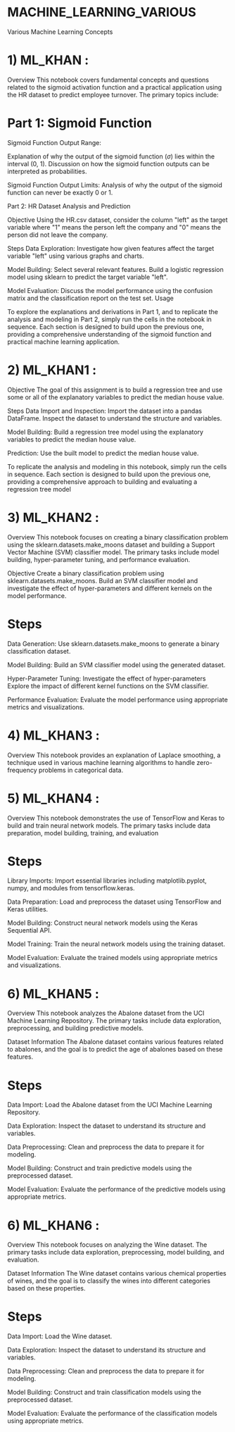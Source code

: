 # MACHINE_LEARNING_VARIOUS
Various Machine Learning Concepts 

# 1) ML_KHAN : 

Overview
This notebook covers fundamental concepts and questions related to the sigmoid activation function and a practical application using the HR dataset to predict employee turnover. The primary topics include:

# Part 1: Sigmoid Function

Sigmoid Function Output Range:

Explanation of why the output of the sigmoid function ($\sigma$) lies within the interval (0, 1).
Discussion on how the sigmoid function outputs can be interpreted as probabilities.

Sigmoid Function Output Limits:
Analysis of why the output of the sigmoid function can never be exactly 0 or 1.

Part 2: HR Dataset Analysis and Prediction

Objective
Using the HR.csv dataset, consider the column "left" as the target variable where "1" means the person left the company and "0" means the person did not leave the company.

Steps
Data Exploration:
Investigate how given features affect the target variable "left" using various graphs and charts.

Model Building:
Select several relevant features.
Build a logistic regression model using sklearn to predict the target variable "left".

Model Evaluation:
Discuss the model performance using the confusion matrix and the classification report on the test set.
Usage

To explore the explanations and derivations in Part 1, and to replicate the analysis and modeling in Part 2, simply run the cells in the notebook in sequence. Each section is designed to build upon the previous one, providing a comprehensive understanding of the sigmoid function and practical machine learning application.


# 2) ML_KHAN1 : 

Objective
The goal of this assignment is to build a regression tree and use some or all of the explanatory variables to predict the median house value.

Steps
Data Import and Inspection:
Import the dataset into a pandas DataFrame.
Inspect the dataset to understand the structure and variables.

Model Building:
Build a regression tree model using the explanatory variables to predict the median house value.

Prediction:
Use the built model to predict the median house value.


To replicate the analysis and modeling in this notebook, simply run the cells in sequence. Each section is designed to build upon the previous one, providing a comprehensive approach to building and evaluating a regression tree model

# 3) ML_KHAN2 : 

Overview
This notebook focuses on creating a binary classification problem using the sklearn.datasets.make_moons dataset and building a Support Vector Machine (SVM) classifier model. The primary tasks include model building, hyper-parameter tuning, and performance evaluation.

Objective
Create a binary classification problem using sklearn.datasets.make_moons. Build an SVM classifier model and investigate the effect of hyper-parameters and different kernels on the model performance.

# Steps
Data Generation:
Use sklearn.datasets.make_moons to generate a binary classification dataset.

Model Building:
Build an SVM classifier model using the generated dataset.

Hyper-Parameter Tuning:
Investigate the effect of hyper-parameters
Explore the impact of different kernel functions on the SVM classifier.

Performance Evaluation:
Evaluate the model performance using appropriate metrics and visualizations.

# 4) ML_KHAN3 : 

Overview
This notebook provides an explanation of Laplace smoothing, a technique used in various machine learning algorithms to handle zero-frequency problems in categorical data.

# 5) ML_KHAN4 : 

Overview
This notebook demonstrates the use of TensorFlow and Keras to build and train neural network models. The primary tasks include data preparation, model building, training, and evaluation

# Steps
Library Imports:
Import essential libraries including matplotlib.pyplot, numpy, and modules from tensorflow.keras.

Data Preparation:
Load and preprocess the dataset using TensorFlow and Keras utilities.

Model Building:
Construct neural network models using the Keras Sequential API.

Model Training:
Train the neural network models using the training dataset.

Model Evaluation:
Evaluate the trained models using appropriate metrics and visualizations.

# 6) ML_KHAN5 :

Overview
This notebook analyzes the Abalone dataset from the UCI Machine Learning Repository. The primary tasks include data exploration, preprocessing, and building predictive models.

Dataset Information
The Abalone dataset contains various features related to abalones, and the goal is to predict the age of abalones based on these features.

# Steps
Data Import:
Load the Abalone dataset from the UCI Machine Learning Repository.

Data Exploration:
Inspect the dataset to understand its structure and variables.

Data Preprocessing:
Clean and preprocess the data to prepare it for modeling.

Model Building:
Construct and train predictive models using the preprocessed dataset.

Model Evaluation:
Evaluate the performance of the predictive models using appropriate metrics.

# 6) ML_KHAN6 :

Overview
This notebook focuses on analyzing the Wine dataset. The primary tasks include data exploration, preprocessing, model building, and evaluation.

Dataset Information
The Wine dataset contains various chemical properties of wines, and the goal is to classify the wines into different categories based on these properties.

# Steps
Data Import:
Load the Wine dataset.

Data Exploration:
Inspect the dataset to understand its structure and variables.

Data Preprocessing:
Clean and preprocess the data to prepare it for modeling.

Model Building:
Construct and train classification models using the preprocessed dataset.

Model Evaluation:
Evaluate the performance of the classification models using appropriate metrics.
